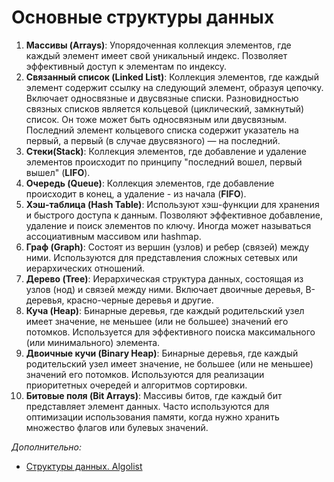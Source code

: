 # Основные структуры данных

1. **Массивы (Arrays)**: Упорядоченная коллекция элементов, где каждый элемент имеет свой уникальный индекс. Позволяет эффективный доступ к элементам по индексу.
2. **Связанный список (Linked List)**: Коллекция элементов, где каждый элемент содержит ссылку на следующий элемент, образуя цепочку. Включает односвязные и двусвязные списки. Разновидностью связных списков является кольцевой (циклический, замкнутый) список. Он тоже может быть односвязным или двусвязным. Последний элемент кольцевого списка содержит указатель на первый, а первый (в случае двусвязного) — на последний.
3. **Стеки(Stack)**: Коллекция элементов, где добавление и удаление элементов происходит по принципу "последний вошел, первый вышел" (**LIFO**).
4. **Очередь (Queue)**: Коллекция элементов, где добавление происходит в конец, а удаление - из начала (**FIFO**).
5. **Хэш-таблица (Hash Table)**: Используют хэш-функции для хранения и быстрого доступа к данным. Позволяют эффективное добавление, удаление и поиск элементов по ключу. Иногда может называться ассоциативным массивом или hashmap.
6. **Граф (Graph)**: Состоят из вершин (узлов) и ребер (связей) между ними. Используются для представления сложных сетевых или иерархических отношений.
7. **Дерево (Tree)**: Иерархическая структура данных, состоящая из узлов (нод) и связей между ними. Включает двоичные деревья, B-деревья, красно-черные деревья и другие.
8. **Куча (Heap)**: Бинарные деревья, где каждый родительский узел имеет значение, не меньшее (или не большее) значений его потомков. Используется для эффективного поиска максимального (или минимального) элемента.
9. **Двоичные кучи (Binary Heap)**: Бинарные деревья, где каждый родительский узел имеет значение, не большее (или не меньшее) значений его потомков. Используются для реализации приоритетных очередей и алгоритмов сортировки.
10. **Битовые поля (Bit Arrays)**: Массивы битов, где каждый бит представляет элемент данных. Часто используются для оптимизации использования памяти, когда нужно хранить множество флагов или булевых значений.



*Дополнительно:*

- [Структуры данных. Algolist](http://algolist.manual.ru/ds/index.php)
